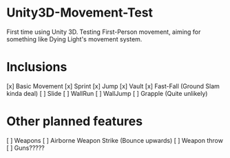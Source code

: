 # Unity3D-Movement-Test
First time using Unity 3D. Testing First-Person movement, aiming for something like Dying Light's movement system.

# Inclusions
[x] Basic Movement
[x] Sprint
[x] Jump
[x] Vault
[x] Fast-Fall (Ground Slam kinda deal)
[ ] Slide
[ ] WallRun
[ ] WallJump
[ ] Grapple (Quite unlikely)

# Other planned features
[ ] Weapons
[ ] Airborne Weapon Strike (Bounce upwards)
[ ] Weapon throw
[ ] Guns?????
